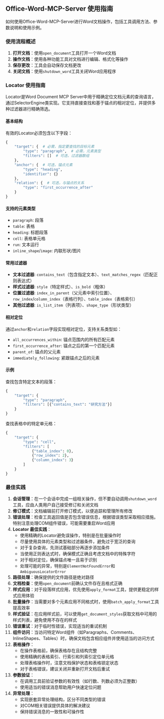 ## Office-Word-MCP-Server 使用指南

如何使用Office-Word-MCP-Server进行Word文档操作，包括工具调用方法、参数说明和使用示例。

### 使用流程概述

1. **打开文档**：使用`open_document`工具打开一个Word文档
2. **操作文档**：使用各种功能工具对文档进行编辑、格式化等操作
3. **保存更改**：工具会自动保存文档更改
4. **关闭文档**：使用`shutdown_word`工具关闭Word应用程序

### Locator 使用指南

Locator是Word Document MCP Server中用于精确定位文档元素的查询语言，通过SelectorEngine类实现。它支持直接查找和基于锚点的相对定位，并提供多种过滤器进行精确筛选。

#### 基本结构
有效的Locator必须包含以下字段：
```python
{
    "target": {  # 必需，指定要查找的目标元素
        "type": "paragraph",  # 必需，元素类型
        "filters": []  # 可选，过滤器数组
    },
    "anchor": {  # 可选，锚点元素
        "type": "heading",
        "identifier": {}
    },
    "relation": {  # 可选，与锚点的关系
        "type": "first_occurrence_after"
    }
}
```

#### 支持的元素类型
- `paragraph`: 段落
- `table`: 表格
- `heading`: 标题段落
- `cell`: 表格单元格
- `run`: 文本运行
- `inline_shape`/`image`: 内联形状/图片

#### 常用过滤器
- **文本过滤器**: `contains_text`（包含指定文本）、`text_matches_regex`（匹配正则表达式）
- **样式过滤器**: `style`（特定样式）、`is_bold`（粗体）
- **位置过滤器**: `index_in_parent`（父元素中索引位置）、`row_index`/`column_index`（表格行列）、`table_index`（表格索引）
- **其他过滤器**: `is_list_item`（列表项）、`shape_type`（形状类型）

#### 相对定位
通过`anchor`和`relation`字段实现相对定位，支持关系类型如：
- `all_occurrences_within`: 锚点范围内的所有匹配元素
- `first_occurrence_after`: 锚点之后的第一个匹配元素
- `parent_of`: 锚点的父元素
- `immediately_following`: 紧跟锚点之后的元素

#### 示例
查找包含特定文本的段落：
```python
{
    "target": {
        "type": "paragraph",
        "filters": [{"contains_text": "研究方法"}]
    }
}
```

查找表格中的特定单元格：
```python
{
    "target": {
        "type": "cell",
        "filters": [
            {"table_index": 0},
            {"row_index": 2},
            {"column_index": 3}
        ]
    }
}
```

### 最佳实践

1. **会话管理**：在一个会话中完成一组相关操作，但不要自动调用`shutdown_word`工具，应由人类用户自己接受修订和关闭文档
2. **修订模式**：文档编辑前打开修订模式，以便追踪和管理所有修改
3. **错误处理**：检查工具返回值是否包含错误信息，根据错误类型采取相应措施。特别注意处理COM组件错误，可能需要重启Word应用
4. **Locator 最佳实践**：
   - 使用精确的Locator避免误操作，特别是在批量操作时
   - 尽量使用具体的元素类型和过滤器条件，避免过于宽泛的查询
   - 对于复杂查询，先测试基础部分再逐步添加条件
   - 当使用正则表达式时，确保模式正确且考虑文档中的特殊字符
   - 对于相对定位，确保锚点唯一且易于识别
   - 处理可能的异常，特别是`ElementNotFoundError`和`AmbiguousLocatorError`
5. **路径处理**：确保提供的文件路径是绝对路径
6. **文档检查**：使用`open_document`前确认文件存在且格式正确
7. **样式应用**：对于段落样式应用，优先使用`apply_format`工具，提供更稳定的样式应用体验
8. **批量操作**：当需要对多个元素应用不同格式时，使用`batch_apply_format`工具提高效率
9. **样式验证**：在应用样式前，可以使用`get_document_styles`获取文档中可用的样式列表，避免使用不存在的样式
10. **错误重试**：对于临时性错误，实现适当的重试机制
11. **组件访问**：当访问特定Word组件（如Paragraphs、Comments、InlineShapes、Tables）时，确保文档包含相应组件并使用适当的访问方式
12. **表格操作**：
    - 在操作表格前，确保表格存在且结构完整
    - 使用精确的表格索引、行索引和列索引定位单元格
    - 处理表格操作时，注意文档保护状态和表格锁定状态
    - 对于表格错误，建议关闭并重新打开文档后重试
13. **参数验证**：
    - 在调用工具前验证参数的有效性（如行数、列数必须为正整数）
    - 使用适当的错误消息帮助用户快速定位问题
14. **异常处理**：
    - 实现嵌套异常处理结构，区分不同类型的错误
    - 对COM相关错误提供具体的解决建议
    - 保持错误消息的一致性和可操作性